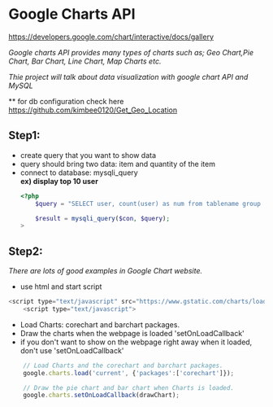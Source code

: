 # Google Charts API
https://developers.google.com/chart/interactive/docs/gallery

*Google charts API provides many types of charts such as; Geo Chart,Pie Chart, Bar Chart, Line Chart, Map Charts etc.*

*Thie project will talk about data visualization with google chart API and MySQL*

** for db configuration check here https://github.com/kimbee0120/Get_Geo_Location

## Step1: 
- create query that you want to show data
- query should bring two data: item and quantity of the item
- connect to database: mysqli_query<br>
<b>ex) display top 10 user</b>
    ```php
    <?php
        $query = "SELECT user, count(user) as num from tablename group by user order by num desc limit 10";

        $result = mysqli_query($con, $query);
    >
    ```

## Step2:
*There are lots of good examples in Google Chart website.*
- use html and start script 
```javascript
<script type="text/javascript" src="https://www.gstatic.com/charts/loader.js"></script>
    <script type="text/javascript">
```
- Load Charts: corechart and barchart packages.
- Draw the charts when the webpage is loaded 'setOnLoadCallback'
- if you don't want to show on the webpage right away when it loaded, don't use 'setOnLoadCallback'
```javascript
    // Load Charts and the corechart and barchart packages.
    google.charts.load('current', {'packages':['corechart']});

    // Draw the pie chart and bar chart when Charts is loaded.
    google.charts.setOnLoadCallback(drawChart);
```

